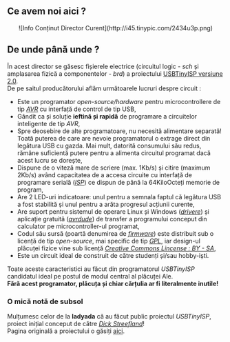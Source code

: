## Ce avem noi aici ? ##
<center>![Info Conținut Director Curent](http://i45.tinypic.com/2434u3p.png)</center>

## De unde până unde ? ##
În acest director se găsesc fișierele electrice (circuitul logic - *sch* și amplasarea fizică a componentelor - *brd*) a proiectului [USBTinyISP versiune 2.0](http://www.ladyada.net/make/usbtinyisp/index.html).  
De pe saitul producătorului aflăm următoarele lucruri despre circuit :

* Este un programator *open-source/hardware* pentru microcontrollere de tip [*AVR*](http://en.wikipedia.org/wiki/Atmel_AVR) cu interfață de control de tip USB,
* Gândit ca și soluție **ieftină și rapidă** de programare a circuitelor inteligente de tip *AVR*,
* Spre deosebire de alte programatoare, nu necesită alimentare separată! Toată puterea de care are nevoie programatorul o extrage direct din legătura USB cu gazda. Mai mult, datorită consumului său redus, rămâne suficientă putere pentru a alimenta circuitul programat dacă acest lucru se dorește,
* Dispune de o viteză mare de scriere (max. 1Kb/s) și citire (maximum 2Kb/s) având capacitatea de a accesa circuite cu interfață de programare serială ([*ISP*](http://en.wikipedia.org/wiki/In-System_Programming)) ce dispun de până la 64KiloOcteți memorie de program,
* Are 2 LED-uri indicatoare: unul pentru a semnala faptul că legătura USB a fost stabilită și unul pentru a arăta progresul acțiunii curente,
* Are suport pentru sistemul de operare Linux și Windows ([*drivere*](http://en.wikipedia.org/wiki/Device_driver)) și aplicație gratuită ([*avrdude*](http://www.nongnu.org/avrdude/)) de transfer a programului conceput din calculator pe microcontroller-ul programat,
* Codul său sursă (poartă denumirea de [*firmware*](http://en.wikipedia.org/wiki/Firmware)) este distribuit sub o licență de tip *open-source*, mai specific de tip [*GPL*](http://www.gnu.org/copyleft/gpl.html), iar design-ul plăcuței fizice vine sub licență [*Creative Commons Lincense : BY - SA*](http://creativecommons.org/),
* Este un circuit ideal de construit de către studenți și/sau hobby-iști.

Toate aceste caracteristici au făcut din programatorul *USBTinyISP* candidatul ideal pe postul de modul central al plăcuței Ale.  
**Fără acest programator, plăcuța și chiar cărțulia ar fi literalmente inutile!** 

### O mică notă de subsol ###
Mulțumesc celor de la **ladyada** că au făcut public proiectul *USBTinyISP*, proiect inițial conceput de către [*Dick Streefland*](http://dicks.home.xs4all.nl/)!  
Pagina originală a proiectului o găsiți [aici](http://dicks.home.xs4all.nl/avr/usbtiny/).
